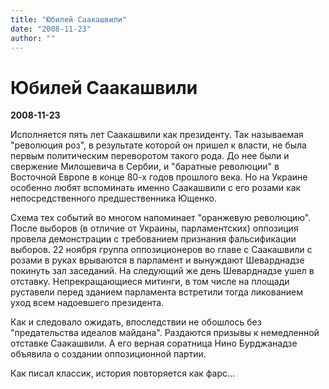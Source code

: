 ```yaml
---
title: "Юбилей Саакашвили"
date: "2008-11-23"
author: ""
---
```


# Юбилей Саакашвили

**2008-11-23** 

Исполняется пять лет Саакашвили как президенту. Так называемая "революция роз", в результате которой он пришел к власти, не была первым политическим переворотом такого рода. До нее были и свержение Милошевича в Сербии, и "баратные революции" в Восточной Европе в конце 80-х годов прошлого века. Но на Украине особенно любят вспоминать именно Саакашвили с его розами как непосредственного предшественника Ющенко.

Схема тех событий во многом напоминает "оранжевую революцию". После выборов (в отличие от Украины, парламентских) оппозиция провела демонстрации с требованием признания фальсификации выборов. 22 ноября группа оппозиционеров во главе с Саакашвили с розами в руках врываются в парламент и вынуждают Шеварднадзе покинуть зал заседаний. На следующий же день Шеварднадзе ушел в отставку. Непрекращающиеся митинги, в том числе на площади руставели перед зданием парламента встретили тогда ликованием уход всем надоевшего президента.

Как и следовало ожидать, впоследствии не обошлось без "предательства идеалов майдана". Раздаются призывы к немедленной отставке Саакашвили. А его верная соратница Нино Бурджанадзе объявила о создании оппозиционной партии.

Как писал классик, история повторяется как фарс...
